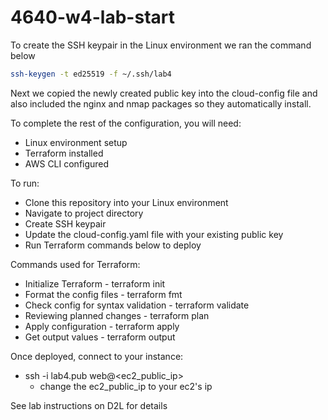 # 4640-w4-lab-start

To create the SSH keypair in the Linux environment we ran the command below
```bash
ssh-keygen -t ed25519 -f ~/.ssh/lab4
```
Next we copied the newly created public key into the cloud-config file and also included the nginx and nmap packages so they automatically install.

To complete the rest of the configuration, you will need:
- Linux environment setup
- Terraform installed
- AWS CLI configured

To run:
- Clone this repository into your Linux environment
- Navigate to project directory
- Create SSH keypair
- Update the cloud-config.yaml file with your existing public key
- Run Terraform commands below to deploy

Commands used for Terraform:
- Initialize Terraform - terraform init
- Format the config files - terraform fmt
- Check config for syntax validation - terraform validate
- Reviewing planned changes - terraform plan
- Apply configuration - terraform apply
- Get output values - terraform output

Once deployed, connect to your instance:
- ssh -i lab4.pub web@<ec2_public_ip>
  - change the ec2_public_ip to your ec2's ip

See lab instructions on D2L for details
